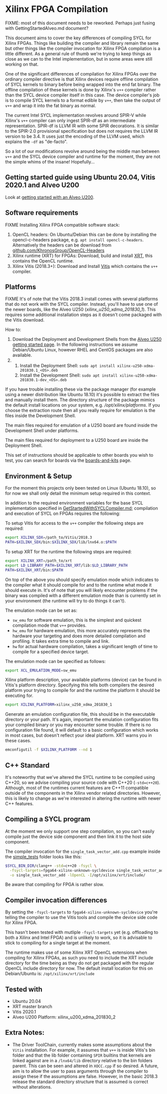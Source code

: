 # Xilinx FPGA Compilation

FIXME: most of this document needs to be reworked. Perhaps just fusing
with GettingStartedAlveo.md document?

This document aims to cover the key differences of compiling SYCL for Xilinx
FPGAs. Things like building the compiler and library remain the same but other
things like the compiler invocation for Xilinx FPGA compilation is a little
different. As a general rule of thumb we're trying to keep things as close as we
can to the Intel implementation, but in some areas were still working on that.

One of the significant differences of compilation for Xilinx FPGAs over the
ordinary compiler directive is that Xilinx devices require offline compilation
of SYCL kernels to binary before being wrapped into the end fat binary. The
offline compilation of these kernels is done by Xilinx's `v++` compiler rather
than the SYCL device compiler itself in this case. The device compiler's job is
to compile SYCL kernels to a format edible by `v++`, then take the output of
`v++` and wrap it into the fat binary as normal.

The current Intel SYCL implementation revolves around SPIR-V while
Xilinx's `v++` compiler can only ingest SPIR-df as an intermediate
representation. SPIR-df is LLVM IR with some SPIR decorations. It is
similar to the SPIR-2.0 provisional specification but does not
requires the LLVM IR version to be 3.4. It uses just the encoding of
the LLVM used, which explains the `-df` as "de-facto".

So a lot of our modifications revolve
around being the middle man between `v++` and the SYCL device
compiler and runtime for the moment, they are not the simple whims of
the insane! Hopefully...

## Getting started guide using Ubuntu 20.04, Vitis 2020.1 and Alveo U200

Look at [getting started with an Alveo U200](GettingStartedAlveo.md).

## Software requirements

FIXME
Installing Xilinx FPGA compatible software stack:
  1.  OpenCL headers: On Ubuntu/Debian this can be done by installing the
      opencl-c-headers package, e.g. `apt install opencl-c-headers`.
      Alternatively the headers can be download from
      [github.com/KhronosGroup/OpenCL-Headers](https://github.com/KhronosGroup/OpenCL-Headers)
  2.  Xilinx runtime (XRT) for FPGAs: Download, build and install [XRT](https://github.com/Xilinx/XRT),
      this contains the OpenCL runtime.
  3.  Xilinx Vitis (2018.3+): Download and Install [Vitis](https://www.xilinx.com/support/download/index.html/content/xilinx/en/downloadNav/sdx-development-environments.html)
      which contains the `v++` compiler.

## Platforms

FIXME
It's of note that the Vitis 2018.3 install comes with several platforms that do
not work with the SYCL compiler. Instead, you'll have to use one of the newer
boards, like the Alveo U250 (*xilinx_u250_xdma_201830_1*). This requires some
additional installation steps as it doesn't come packaged with the Vitis download.

How to:
  1.  Download the Deployment and Development Shells from the
      [Alveo U250 getting started page](https://www.xilinx.com/products/boards-and-kits/alveo/u250.html#gettingStarted).
      In the following instructions we assume Debian/Ubuntu Linux, however RHEL
      and CentOS packages are also available.
  2.  1. Install the Deployment Shell: ``sudo apt install xilinx-u250-xdma-201830.1_<OS>.deb``
      2. Install the Development Shell: ``sudo apt install xilinx-u250-xdma-201830.1-dev_<OS>.deb``

If you have trouble installing these via the package manager (for example using
a newer distribution like Ubuntu 18.10) it's possible to extract the files and
manually install them. The directory structure of the package mimics the default
install locations on your system, e.g. */opt/xilinx/platforms*. If you choose the
extraction route then all you really require for emulation is the files inside
the Development Shell.

The main files required for emulation of a U250 board are found inside the
Development Shell under platforms.

The main files required for deployment to a U250 board are inside the Deployment
Shell.

This set of instructions should be applicable to other boards you wish to test,
you can search for boards via the [boards-and-kits](https://www.xilinx.com/products/boards-and-kits/)
page.

## Environment & Setup

For the moment this projects only been tested on Linux (Ubuntu 18.10), so for
now we shall only detail the minimum setup required in this context.

In addition to the required environment variables for the base SYCL
implementation specified in [GetStartedWithSYCLCompiler.md](GetStartedWithSYCLCompiler.md);
compilation and execution of SYCL on FPGAs requires the following:

To setup Vitis for access to the `v++` compiler the following steps are required:

```bash
export XILINX_SDX=/path_to/Vitis/2018.3
PATH=$XILINX_SDX/bin:$XILINX_SDX/lib/lnx64.o:$PATH
```

To setup XRT for the runtime the following steps are required:

```bash
export XILINX_XRT=/path_to/xrt
export LD_LIBRARY_PATH=$XILINX_XRT/lib:$LD_LIBRARY_PATH
PATH=$XILINX_XRT/bin:$PATH
```

On top of the above you should specify emulation mode which indicates to the
compiler what it should compile for and to the runtime what mode it should
execute in. It's of note that you will likely encounter problems if the binary
was compiled with a different emulation mode than is currently set in your
environment (the runtime will try to do things it can't).

The emulation mode can be set as:

* `sw_emu` for software emulation, this is the simplest and quickest compilation
  mode that `v++` provides.
* `hw_emu` for hardware emulation, this more accurately represents the hardware
  your targeting and does more detailed compilation and profiling. It takes
  extra time to compile and link.
* `hw` for actual hardware compilation, takes a significant length of time to
  compile for a specified device target.

The emulation mode can be specified as follows:

```bash
export XCL_EMULATION_MODE=sw_emu
```

Xilinx platform description, your available platforms (device) can be found in
Vitis's platform directory. Specifying this tells both compilers the desired
platform your trying to compile for and the runtime the platform it should be
executing for.

```bash
export XILINX_PLATFORM=xilinx_u250_xdma_201830_1
```

Generate an emulation configuration file, this should be in the executable
directory or your path. It's again, important the emulation configuration fits
your compiled binary or you may encounter some trouble. If there is no
configuration file found, it will default to a basic configuration which works
in most cases, but doesn't reflect your ideal platform. XRT warns you in these
cases.

```bash
emconfigutil -f $XILINX_PLATFORM --nd 1
```

## C++ Standard

It's noteworthy that we've altered the SYCL runtime to be compiled using C++20,
so we advise compiling your source code with C++20 (`-std=c++20`). Although, most
of the runtimes current features are C++11 compatible outside of the components
in the Xilinx vendor related directories. However, this is likely to change as
we're interested in altering the runtime with newer C++ features.

## Compiling a SYCL program

At the moment we only support one step compilation, so you can't easily compile
just the device side component and then link it to the host side component.

The compiler invocation for the `single_task_vector_add.cpp` example inside
the [simple_tests](../test/xocc_tests/simple_tests) folder looks like this:

```bash
$SYCL_BIN_DIR/clang++ -std=c++20 -fsycl \
  -fsycl-targets=fpga64-xilinx-unknown-sycldevice single_task_vector_add.cpp \
  -o single_task_vector_add -lOpenCL -I/opt/xilinx/xrt/include/
```

Be aware that compiling for FPGA is rather slow.

## Compiler invocation differences

By setting the `-fsycl-targets` to `fpga64-xilinx-unknown-sycldevice`
you're telling the compiler to use the Vitis tools and compile the
device side code for Xilinx FPGA.

This hasn't been tested with mutliple `-fsycl-targets` yet
(e.g. offloading to both a Xilinx and Intel FPGA) and is unlikely to
work, so it is advisable to stick to compiling for a single target at
the moment.

The runtime makes use of some Xilinx XRT OpenCL extensions when
compiling for Xilinx FPGAs, as such you need to include the XRT
include directory for the time being as they do not get packaged with
the regular OpenCL include directory for now. The default install
location for this on Debian/Ubuntu is: `/opt/xilinx/xrt/include`

## Tested with

* Ubuntu 20.04
* XRT master branch
* Vitis 2020.1
* Alveo U200 Platform: xilinx_u200_xdma_201830_2


## Extra Notes:
* The Driver ToolChain, currently makes some assumptions about the
  `Vitis` installation. For example, it assumes that `v++` is inside
  Vitis's bin folder and that the lib folder containing `SPIR`
  builtins that kernels are linked against are in a `/lnx64/lib`
  directory relative to the bin folders parent.  This can be seen and
  altered in `XOCC.cpp` if so desired. A future, aim is to allow the
  user to pass arguments through the compiler to assign these if the
  assumptions are false. However, in the basic 2018.3 release the
  standard directory structure that is assumed is correct without
  alterations.
